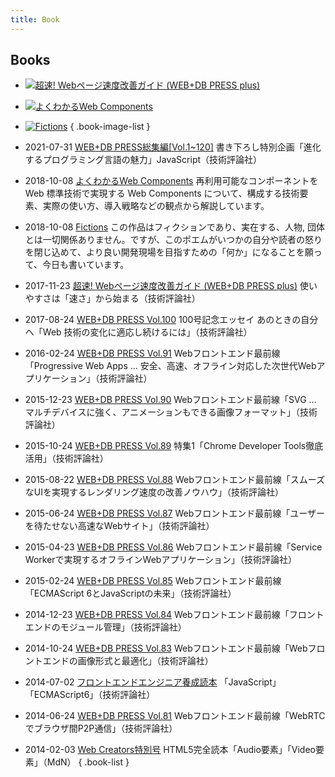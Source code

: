 ```yaml
---
title: Book
---
```


## Books

- [![超速! Webページ速度改善ガイド (WEB+DB PRESS plus)](/img/webperf-guide.jpg)](https://amzn.to/2iox4EP)
- [![よくわかるWeb Components](/img/web-components-book.jpg)](https://amzn.to/2Oc3IIJ)
- [![Fictions](/img/fictions.jpg)](https://amzn.to/2ys8GpZ)
{ .book-image-list }

- <time class="label label-date">2021-07-31</time> [WEB+DB PRESS総集編[Vol.1~120]](https://www.amazon.co.jp/dp/4297122154?tag=1000ch-22) 書き下ろし特別企画「進化するプログラミング言語の魅力」JavaScript（技術評論社）
- <time class="label label-date">2018-10-08</time> [よくわかるWeb Components](https://amzn.to/2Oc3IIJ) 再利用可能なコンポーネントを Web 標準技術で実現する Web Components について、構成する技術要素、実際の使い方、導入戦略などの観点から解説しています。
- <time class="label label-date">2018-10-08</time> [Fictions](https://amzn.to/2ys8GpZ) この作品はフィクションであり、実在する、人物, 団体とは一切関係ありません。ですが、このポエムがいつかの自分や読者の怒りを閉じ込めて、より良い開発現場を目指すための「何か」になることを願って、今日も書いています。
- <time class="label label-date">2017-11-23</time> [超速! Webページ速度改善ガイド (WEB+DB PRESS plus)](http://amzn.to/2iox4EP) 使いやすさは「速さ」から始まる（技術評論社）
- <time class="label label-date">2017-08-24</time> [WEB+DB PRESS Vol.100](http://amzn.to/2y0t8N0) 100号記念エッセイ あのときの自分へ「Web 技術の変化に適応し続けるには」（技術評論社）
- <time class="label label-date">2016-02-24</time> [WEB+DB PRESS Vol.91](http://amzn.to/1T7E9DV) Webフロントエンド最前線「Progressive Web Apps … 安全、高速、オフライン対応した次世代Webアプリケーション」（技術評論社）
- <time class="label label-date">2015-12-23</time> [WEB+DB PRESS Vol.90](http://amzn.to/1S89mp9) Webフロントエンド最前線「SVG … マルチデバイスに強く、アニメーションもできる画像フォーマット」（技術評論社）
- <time class="label label-date">2015-10-24</time> [WEB+DB PRESS Vol.89](http://amzn.to/1M32eUg) 特集1「Chrome Developer Tools徹底活用」（技術評論社）
- <time class="label label-date">2015-08-22</time> [WEB+DB PRESS Vol.88](http://amzn.to/1IpSqkT) Webフロントエンド最前線「スムーズなUIを実現するレンダリング速度の改善ノウハウ」（技術評論社）
- <time class="label label-date">2015-06-24</time> [WEB+DB PRESS Vol.87](http://amzn.to/1Anfnbr) Webフロントエンド最前線「ユーザーを待たせない高速なWebサイト」（技術評論社）
- <time class="label label-date">2015-04-23</time> [WEB+DB PRESS Vol.86](http://amzn.to/1I2mm8g) Webフロントエンド最前線「Service Workerで実現するオフラインWebアプリケーション」（技術評論社）
- <time class="label label-date">2015-02-24</time> [WEB+DB PRESS Vol.85](http://amzn.to/1v8iCkv) Webフロントエンド最前線「ECMAScript 6とJavaScriptの未来」（技術評論社）
- <time class="label label-date">2014-12-23</time> [WEB+DB PRESS Vol.84](http://amzn.to/1BlKGzd) Webフロントエンド最前線「フロントエンドのモジュール管理」（技術評論社）
- <time class="label label-date">2014-10-24</time> [WEB+DB PRESS Vol.83](http://amzn.to/1xrsmmf) Webフロントエンド最前線「Webフロントエンドの画像形式と最適化」（技術評論社）
- <time class="label label-date">2014-07-02</time> [フロントエンドエンジニア養成読本](http://amzn.to/1pJubHW)</a> 「JavaScript」「ECMAScript6」（技術評論社）
- <time class="label label-date">2014-06-24</time> [WEB+DB PRESS Vol.81](http://amzn.to/1v7o8PW) Webフロントエンド最前線「WebRTCでブラウザ間P2P通信」（技術評論社）
- <time class="label label-date">2014-02-03</time> [Web Creators特別号](http://amzn.to/1pNpuQZ)</a> HTML5完全読本「Audio要素」「Video要素」（MdN）
{ .book-list }
